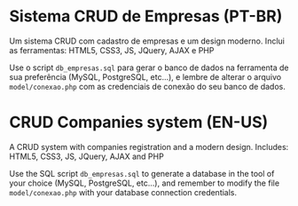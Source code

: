 # Sistema CRUD de Empresas (PT-BR)
Um sistema CRUD com cadastro de empresas e um design moderno. Inclui as ferramentas: HTML5, CSS3, JS, JQuery,  AJAX e PHP

Use o script `db_empresas.sql` para gerar o banco de dados na ferramenta de sua preferência (MySQL, PostgreSQL, etc...), e lembre de alterar o arquivo `model/conexao.php` com as credenciais de conexão do seu banco de dados.

# CRUD Companies system (EN-US)
A CRUD system with companies registration and a modern design. Includes: HTML5, CSS3, JS, JQuery, AJAX and PHP

Use the SQL script `db_empresas.sql` to generate a database in the tool of your choice (MySQL, PostgreSQL, etc...), and remember to modify the file `model/conexao.php` with your database connection credentials.
